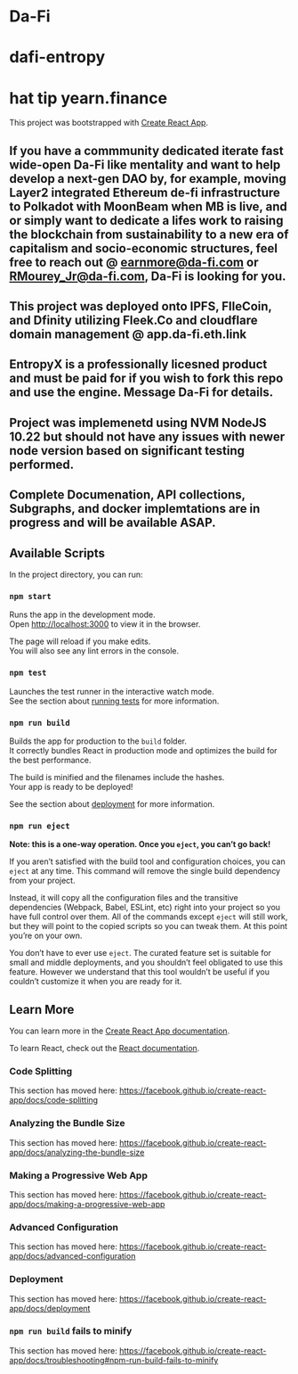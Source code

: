 # Da-Fi 
# dafi-entropy
#
# hat tip yearn.finance

This project was bootstrapped with [Create React App](https://github.com/facebook/create-react-app).
## If you have a commmunity dedicated iterate fast wide-open Da-Fi like mentality and want to help develop a next-gen DAO by, for example, moving Layer2 integrated Ethereum de-fi infrastructure to Polkadot with MoonBeam when MB is live, and or simply want to dedicate a lifes work to raising the blockchain from sustainability to a new era of capitalism and socio-economic structures, feel free to reach out @ earnmore@da-fi.com or RMourey_Jr@da-fi.com, Da-Fi is looking for you. 
## This project was deployed onto IPFS, FIleCoin, and Dfinity utilizing Fleek.Co and cloudflare domain management @ app.da-fi.eth.link
## EntropyX is a professionally licesned product and must be paid for if you wish to fork this repo and use the engine. Message Da-Fi for details.
## Project was implemenetd using NVM NodeJS 10.22 but should not have any issues with newer node version based on significant testing performed. 
## Complete Documenation, API collections, Subgraphs, and docker implemtations are in progress and will be available ASAP. 


## Available Scripts

In the project directory, you can run:

### `npm start`

Runs the app in the development mode.<br>
Open [http://localhost:3000](http://localhost:3000) to view it in the browser.

The page will reload if you make edits.<br>
You will also see any lint errors in the console.

### `npm test`

Launches the test runner in the interactive watch mode.<br>
See the section about [running tests](https://facebook.github.io/create-react-app/docs/running-tests) for more information.

### `npm run build`

Builds the app for production to the `build` folder.<br>
It correctly bundles React in production mode and optimizes the build for the best performance.

The build is minified and the filenames include the hashes.<br>
Your app is ready to be deployed!

See the section about [deployment](https://facebook.github.io/create-react-app/docs/deployment) for more information.

### `npm run eject`

**Note: this is a one-way operation. Once you `eject`, you can’t go back!**

If you aren’t satisfied with the build tool and configuration choices, you can `eject` at any time. This command will remove the single build dependency from your project.

Instead, it will copy all the configuration files and the transitive dependencies (Webpack, Babel, ESLint, etc) right into your project so you have full control over them. All of the commands except `eject` will still work, but they will point to the copied scripts so you can tweak them. At this point you’re on your own.

You don’t have to ever use `eject`. The curated feature set is suitable for small and middle deployments, and you shouldn’t feel obligated to use this feature. However we understand that this tool wouldn’t be useful if you couldn’t customize it when you are ready for it.

## Learn More

You can learn more in the [Create React App documentation](https://facebook.github.io/create-react-app/docs/getting-started).

To learn React, check out the [React documentation](https://reactjs.org/).

### Code Splitting

This section has moved here: https://facebook.github.io/create-react-app/docs/code-splitting

### Analyzing the Bundle Size

This section has moved here: https://facebook.github.io/create-react-app/docs/analyzing-the-bundle-size

### Making a Progressive Web App

This section has moved here: https://facebook.github.io/create-react-app/docs/making-a-progressive-web-app

### Advanced Configuration

This section has moved here: https://facebook.github.io/create-react-app/docs/advanced-configuration

### Deployment

This section has moved here: https://facebook.github.io/create-react-app/docs/deployment

### `npm run build` fails to minify

This section has moved here: https://facebook.github.io/create-react-app/docs/troubleshooting#npm-run-build-fails-to-minify
